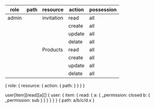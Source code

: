 | role            | path      | resource      | action        | possession
| --------------- | ------------- | ------------- | ------------- | -------------
| admin           |               | invitation    | read          | all
|                 |               |               | create        | all
|                 |               |               | update        | all
|                 |               |               | delate        | all
|                 |               | Products      | read          | all
|                 |               |               | create        | all
|                 |               |               | update        | all
|                 |               |               | delate        | all

{
    role: {
        resource: {
            action: {
                path:
            }
        }
    }
}

user[item][read][a][]
{
    user: {
        item: {
            read: {
                a: {
                    _permission: closed
                    b: {
                        _permission: sub
                    }
                }
            }
        }
    }
}
{
    path: a/b/c/d.x
}